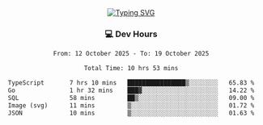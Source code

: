 
<div align="center">
  <a href="https://git.io/typing-svg"><img src="https://readme-typing-svg.demolab.com?font=Fira+Code&size=30&pause=1000&color=33F7F5&center=true&vCenter=true&width=435&lines=Hi+there+%F0%9F%91%8B+I+am+AirboZH+;Welcome+to+my+Github" alt="Typing SVG" /></a>

<h3>💻 Dev Hours</h3>
<!--START_SECTION:waka-->

```txt
From: 12 October 2025 - To: 19 October 2025

Total Time: 10 hrs 53 mins

TypeScript       7 hrs 10 mins   ████████████████▒░░░░░░░░   65.83 %
Go               1 hr 32 mins    ███▓░░░░░░░░░░░░░░░░░░░░░   14.22 %
SQL              58 mins         ██▒░░░░░░░░░░░░░░░░░░░░░░   09.00 %
Image (svg)      11 mins         ▒░░░░░░░░░░░░░░░░░░░░░░░░   01.72 %
JSON             10 mins         ▒░░░░░░░░░░░░░░░░░░░░░░░░   01.63 %
```

<!--END_SECTION:waka-->
</div>  
